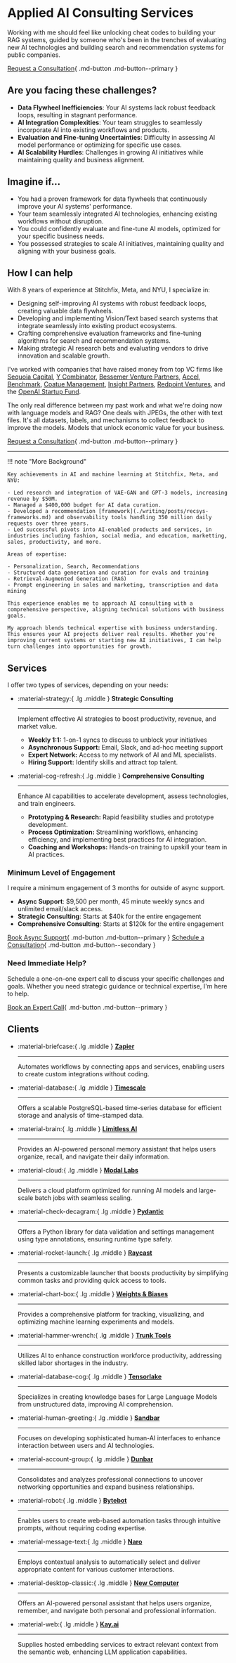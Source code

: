 # Applied AI Consulting Services

Working with me should feel like unlocking cheat codes to building your RAG systems, guided by someone who's been in the trenches of evaluating new AI technologies and building search and recommendation systems for public companies.

[Request a Consultation](https://form.typeform.com/to/gqgTx3I6){ .md-button .md-button--primary }

## Are you facing these challenges?

- **Data Flywheel Inefficiencies**: Your AI systems lack robust feedback loops, resulting in stagnant performance.
- **AI Integration Complexities**: Your team struggles to seamlessly incorporate AI into existing workflows and products.
- **Evaluation and Fine-tuning Uncertainties**: Difficulty in assessing AI model performance or optimizing for specific use cases.
- **AI Scalability Hurdles**: Challenges in growing AI initiatives while maintaining quality and business alignment.

## Imagine if...

- You had a proven framework for data flywheels that continuously improve your AI systems' performance.
- Your team seamlessly integrated AI technologies, enhancing existing workflows without disruption.
- You could confidently evaluate and fine-tune AI models, optimized for your specific business needs.
- You possessed strategies to scale AI initiatives, maintaining quality and aligning with your business goals.

## How I can help

With 8 years of experience at Stitchfix, Meta, and NYU, I specialize in:

- Designing self-improving AI systems with robust feedback loops, creating valuable data flywheels.
- Developing and implementing Vision/Text based search systems that integrate seamlessly into existing product ecosystems.
- Crafting comprehensive evaluation frameworks and fine-tuning algorithms for search and recommendation systems.
- Making strategic AI research bets and evaluating vendors to drive innovation and scalable growth.

I've worked with companies that have raised money from top VC firms like [Sequoia Capital](https://www.sequoiacap.com/), [Y Combinator](https://www.ycombinator.com/), [Bessemer Venture Partners](https://www.bvp.com/), [Accel](https://www.accel.com/), [Benchmark](https://www.benchmark.com/), [Coatue Management](https://www.coatue.com/), [Insight Partners](https://www.insightpartners.com/), [Redpoint Ventures](https://www.redpoint.com/), and the [OpenAI Startup Fund](https://openai.com/fund/).

The only real difference between my past work and what we're doing now with language models and RAG? One deals with JPEGs, the other with text files. It's all datasets, labels, and mechanisms to collect feedback to improve the models. Models that unlock economic value for your business.


[Request a Consultation](https://form.typeform.com/to/gqgTx3I6){ .md-button .md-button--primary }

---

!!! note "More Background"

    Key achievements in AI and machine learning at Stitchfix, Meta, and NYU:

    - Led research and integration of VAE-GAN and GPT-3 models, increasing revenue by $50M.
    - Managed a $400,000 budget for AI data curation.
    - Developed a recommendation [framework](./writing/posts/recsys-frameworks.md) and observability tools handling 350 million daily requests over three years.
    - Led successful pivots into AI-enabled products and services, in industries including fashion, social media, and education, marketting, sales, productivity, and more.

    Areas of expertise:

    - Personalization, Search, Recommendations
    - Structured data generation and curation for evals and training
    - Retrieval-Augmented Generation (RAG)
    - Prompt engineering in sales and marketing, transcription and data mining

    This experience enables me to approach AI consulting with a comprehensive perspective, aligning technical solutions with business goals.

    My approach blends technical expertise with business understanding. This ensures your AI projects deliver real results. Whether you're improving current systems or starting new AI initiatives, I can help turn challenges into opportunities for growth.

## Services 

I offer two types of services, depending on your needs:

<div class="grid cards" markdown>

-   :material-strategy:{ .lg .middle } __Strategic Consulting__

    ---

    Implement effective AI strategies to boost productivity, revenue, and market value.

    - **Weekly 1:1:** 1-on-1 syncs to discuss to unblock your initiatives
    - **Asynchronous Support:** Email, Slack, and ad-hoc meeting support
    - **Expert Network:** Access to my network of AI and ML specialists.
    - **Hiring Support:** Identify skills and attract top talent.

-   :material-cog-refresh:{ .lg .middle } __Comprehensive Consulting__

    ---

    Enhance AI capabilities to accelerate development, assess technologies, and train engineers.

    - **Prototyping & Research:** Rapid feasibility studies and prototype development.
    - **Process Optimization:** Streamlining workflows, enhancing efficiency, and implementing best practices for AI integration.
    - **Coaching and Workshops:** Hands-on training to upskill your team in AI practices.
</div>

### Minimum Level of Engagement

I require a minimum engagement of 3 months for outside of async support.

- __Async Support__: $9,500 per month, 45 minute weekly syncs and unlimited email/slack access.
- __Strategic Consulting__: Starts at $40k for the entire engagement
- __Comprehensive Consulting__: Starts at $120k for the entire engagement

[Book Async Support](https://buy.stripe.com/dR66rEbTC1OPgF23cj){ .md-button .md-button--primary }
[Schedule a Consultation](https://form.typeform.com/to/gqgTx3I6){ .md-button .md-button--secondary }

### Need Immediate Help?

Schedule a one-on-one expert call to discuss your specific challenges and goals. Whether you need strategic guidance or technical expertise, I'm here to help.

[Book an Expert Call](https://calendly.com/jxnl/expert-call){ .md-button .md-button--primary }

## Clients

<div class="grid cards" markdown>

-   :material-briefcase:{ .lg .middle } [__Zapier__](https://zapier.com/)

    ---

    Automates workflows by connecting apps and services, enabling users to create custom integrations without coding.

-   :material-database:{ .lg .middle } [__Timescale__](https://timescale.com/)

    ---

    Offers a scalable PostgreSQL-based time-series database for efficient storage and analysis of time-stamped data.

-   :material-brain:{ .lg .middle } [__Limitless AI__](http://limitless.ai/)

    ---

    Provides an AI-powered personal memory assistant that helps users organize, recall, and navigate their daily information.

-   :material-cloud:{ .lg .middle } [__Modal Labs__](https://modal.com/)

    ---

    Delivers a cloud platform optimized for running AI models and large-scale batch jobs with seamless scaling.

-   :material-check-decagram:{ .lg .middle } [__Pydantic__](http://pydantic.dev/)

    ---

    Offers a Python library for data validation and settings management using type annotations, ensuring runtime type safety.

-   :material-rocket-launch:{ .lg .middle } [__Raycast__](https://raycast.com/)

    ---

    Presents a customizable launcher that boosts productivity by simplifying common tasks and providing quick access to tools.

-   :material-chart-box:{ .lg .middle } [__Weights & Biases__](https://wandb.ai/)

    ---

    Provides a comprehensive platform for tracking, visualizing, and optimizing machine learning experiments and models.

-   :material-hammer-wrench:{ .lg .middle } [__Trunk Tools__](https://trunktools.com/)

    ---

    Utilizes AI to enhance construction workforce productivity, addressing skilled labor shortages in the industry.

-   :material-database-cog:{ .lg .middle } [__Tensorlake__](https://tensorlake.ai/)

    ---

    Specializes in creating knowledge bases for Large Language Models from unstructured data, improving AI comprehension.

-   :material-human-greeting:{ .lg .middle } [__Sandbar__](https://sandbar.inc/)

    ---

    Focuses on developing sophisticated human-AI interfaces to enhance interaction between users and AI technologies.

-   :material-account-group:{ .lg .middle } [__Dunbar__](https://trydunbar.com/)

    ---

    Consolidates and analyzes professional connections to uncover networking opportunities and expand business relationships.

-   :material-robot:{ .lg .middle } [__Bytebot__](https://bytebot.ai/)

    ---

    Enables users to create web-based automation tasks through intuitive prompts, without requiring coding expertise.

-   :material-message-text:{ .lg .middle } [__Naro__](http://narohq.com/)

    ---

    Employs contextual analysis to automatically select and deliver appropriate content for various customer interactions.

-   :material-desktop-classic:{ .lg .middle } [__New Computer__](http://new.computer/)

    ---

    Offers an AI-powered personal assistant that helps users organize, remember, and navigate both personal and professional information.

-   :material-web:{ .lg .middle } [__Kay.ai__](http://kay.ai/)

    ---

    Supplies hosted embedding services to extract relevant context from the semantic web, enhancing LLM application capabilities.

</div>
